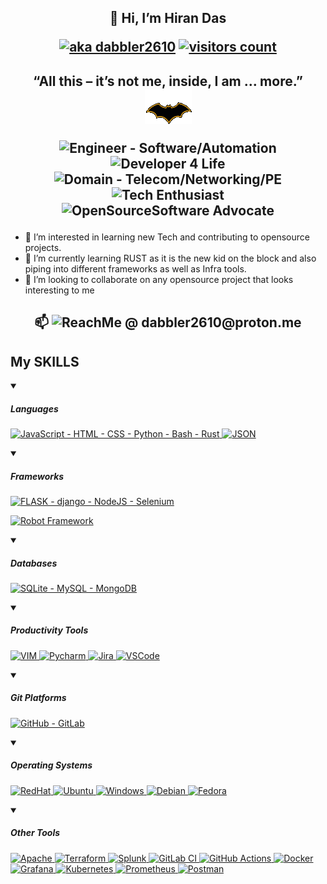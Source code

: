 <h2 align="center">👋 Hi, I’m Hiran Das <p><a href="https://github.com/dabbler2610/"><img alt="aka dabbler2610" src="https://img.shields.io/badge/aka-DABBLER2610-navy"></a>
<a href="https://github.com/dabbler2610/"><img alt="visitors count" src="https://komarev.com/ghpvc/?username=dabbler2610&label=Visitors&color=ff69b4"></a></p></h2>

<h2 align="center">
“All this – it’s not me, inside, I am … more.” <a href="https://github.com/dabbler2610/"><img alt="batsymbol" src="logo-batsymbol.gif"></a>
<p></p><p><img alt="Engineer - Software/Automation" src="https://img.shields.io/badge/Engineer-Software%2FAutomation-darkred">
<img alt="Developer 4 Life" src="https://img.shields.io/badge/Developer_4_Life-litegreen">
<img alt="Domain - Telecom/Networking/PE" src="https://img.shields.io/badge/Domain-Telecom%2FNetworking%2FPE-teal">
<img alt="Tech Enthusiast" src="https://img.shields.io/badge/Tech_Enthusiast-orange">
<img alt="OpenSourceSoftware Advocate" src="https://img.shields.io/badge/OpenSourceSoftware_Advocate-yellow">
</p>
</h2>

- 👀 I’m interested in learning new Tech and contributing to opensource projects.
- 🌱 I’m currently learning RUST as it is the new kid on the block and also piping into different frameworks as well as Infra tools.
- 💞️ I’m looking to collaborate on any opensource project that looks interesting to me
  
<h2 align="center"><p> 📫 <img alt="ReachMe @ dabbler2610@proton.me" src="https://img.shields.io/badge/ReachMe@-dabbler2610@proton.me-purple"></p></h2>
<h2>My SKILLS</h2>
<details open>
  <summary><h5>Languages</h5></summary>
  <p align="left">
  <a href="https://github.com/dabbler2610/">
    <img alt="JavaScript - HTML - CSS - Python - Bash - Rust" src="https://skillicons.dev/icons?i=js,html,css,py,bash,rust" />
  </a>
  <a href="https://github.com/dabbler2610/">
    <img alt="JSON" src="https://img.shields.io/badge/json-5E5C5C?style=for-the-badge&logo=json&logoColor=white" />
  </a>
  </p>
</details>
<details open>
  <summary><h5>Frameworks</h5></summary>
  <p align="left">
  <a href="https://github.com/dabbler2610/">
    <img alt="FLASK - django - NodeJS - Selenium" src="https://skillicons.dev/icons?i=flask,django,nodejs,selenium" />
  </a>
  <p>
    <a href="https://github.com/dabbler2610/">
    <img alt="Robot Framework" src="https://img.shields.io/badge/Robot%20Framework-000000?style=for-the-badge&logo=robot-framework&logoColor=white">
  </a>
  </p>
</p>
</details>
<details open>
  <summary><h5>Databases</h5></summary>
  <p align="left">
  <a href="https://github.com/dabbler2610/">
    <img alt="SQLite - MySQL - MongoDB" src="https://skillicons.dev/icons?i=sqlite,mysql,mongodb" />
  </a>
</p>
</details>
<details open>
  <summary><h5>Productivity Tools</h5></summary>
  <p align="left">
  <a href="https://github.com/dabbler2610/">
    <img alt="VIM" src="https://skillicons.dev/icons?i=vim" />
  </a>
  <a href="https://github.com/dabbler2610/">
    <img alt="Pycharm" src="https://img.shields.io/badge/PyCharm-000000.svg?&style=for-the-badge&logo=PyCharm&logoColor=white" />
  </a>
  <a href="https://github.com/dabbler2610/">
    <img alt="Jira" src="https://img.shields.io/badge/jira-%230A0FFF.svg?style=for-the-badge&logo=jira&logoColor=white">
  </a>
  <a href="https://github.com/dabbler2610/">
    <img alt="VSCode" src="https://img.shields.io/badge/VSCode-0078D4?style=for-the-badge&logo=visual%20studio%20code&logoColor=white" />
  </a>
  </p>
</details>
<details open>
  <summary><h5>Git Platforms</h5></summary>
  <p align="left">
  <a href="https://github.com/dabbler2610/">
    <img alt="GitHub - GitLab" src="https://skillicons.dev/icons?i=github,gitlab" />
  </a>
</p>
</details>
<details open>
  <summary><h5>Operating Systems</h5></summary>
  <p align="left">
  <a href="https://github.com/dabbler2610/">
    <img alt="RedHat" src="https://img.shields.io/badge/Red%20Hat-EE0000?style=for-the-badge&logo=redhat&logoColor=white" />
  </a>
  <a href="https://github.com/dabbler2610/">
    <img alt="Ubuntu" src="https://img.shields.io/badge/Ubuntu-E95420?style=for-the-badge&logo=ubuntu&logoColor=white" />
  </a>
   <a href="https://github.com/dabbler2610/">
    <img alt="Windows" src="https://img.shields.io/badge/Windows-0078D6?style=for-the-badge&logo=windows&logoColor=white" />
  </a>
  <a href="https://github.com/dabbler2610/">
    <img alt="Debian" src="https://img.shields.io/badge/Debian-A81D33?style=for-the-badge&logo=debian&logoColor=white" />
  </a>
  <a href="https://github.com/dabbler2610/">
    <img alt="Fedora" src="https://img.shields.io/badge/Fedora-294172?style=for-the-badge&logo=fedora&logoColor=white" />
  </a> 
</p>
</details>
<details open>
  <summary><h5>Other Tools</h5></summary>
  <p align="left">
  <a href="https://github.com/dabbler2610/">
    <img alt="Apache" src="https://img.shields.io/badge/Apache-D22128?style=for-the-badge&logo=Apache&logoColor=white">
  </a>
  <a href="https://github.com/dabbler2610/">
    <img alt="Terraform" src="https://img.shields.io/badge/Terraform-7B42BC?style=for-the-badge&logo=terraform&logoColor=white">
  </a>
  <a href="https://github.com/dabbler2610/">
    <img alt="Splunk" src="https://img.shields.io/badge/Splunk-000000?style=for-the-badge&logo=Splunk&logoColor=white">
  </a>
  <a href="https://github.com/dabbler2610/">
    <img alt="GitLab CI" src="https://img.shields.io/badge/gitlab%20ci-%23181717.svg?style=for-the-badge&logo=gitlab&logoColor=white">
  </a>
  <a href="https://github.com/dabbler2610/">
    <img alt="GitHub Actions" src="https://img.shields.io/badge/github%20actions-%232671E5.svg?style=for-the-badge&logo=githubactions&logoColor=white">
  </a>
  <a href="https://github.com/dabbler2610/">
    <img alt="Docker" src="https://img.shields.io/badge/docker-%230db7ed.svg?style=for-the-badge&logo=docker&logoColor=white">
  </a>
  <a href="https://github.com/dabbler2610/">
    <img alt="Grafana" src="https://img.shields.io/badge/grafana-%23F46800.svg?style=for-the-badge&logo=grafana&logoColor=white">
  </a>
  <a href="https://github.com/dabbler2610/">
    <img alt="Kubernetes" src="https://img.shields.io/badge/kubernetes-%23326ce5.svg?style=for-the-badge&logo=kubernetes&logoColor=white">
  </a>
  <a href="https://github.com/dabbler2610/">
    <img alt="Prometheus" src="https://img.shields.io/badge/Prometheus-E6522C?style=for-the-badge&logo=Prometheus&logoColor=white">
  </a>
  <a href="https://github.com/dabbler2610/">
    <img alt="Postman" src="https://img.shields.io/badge/Postman-FF6C37?style=for-the-badge&logo=postman&logoColor=white">
  </a>
</p>
</details>
